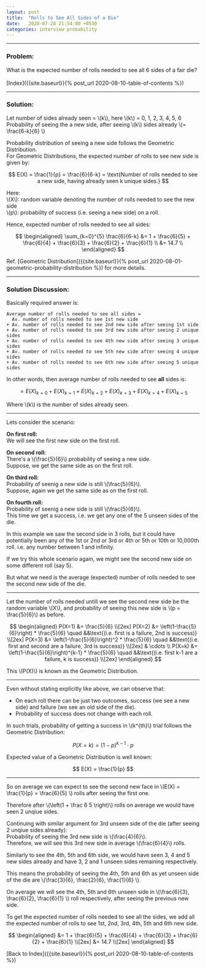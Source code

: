 ```yaml
---
layout: post
title:  "Rolls to See All Sides of a Die"
date:   2020-07-28 21:54:00 +0530
categories: interview probability
---
```

<hr/>

### Problem:

What is the expected number of rolls needed to see all 6 sides of a fair die? <br/> <br/>
[Index]({{site.baseurl}}{% post_url 2020-08-10-table-of-contents %}) <br/>

<hr/>

### Solution:
Let number of sides already seen = \\(k\\), here \\(k\\) = 0, 1, 2, 3, 4, 5, 6 <br/>
Probability of seeing the a new side, after seeing \\(k\\) sides already \\(= \frac{6-k}{6} \\) <br/>

Probability distribution of seeing a new side follows the Geometric Distribution. <br/>
For Geometric Distributions, the expected number of rolls to see new side is given by: <br/>

$$
E(X) = \frac{1}{p} = \frac{6}{6-k} = \text{Number of rolls needed to see a new side, having already seen k unique sides.}
$$

Here: <br/>
\\(X\\): random variable denoting the number of rolls needed to see the new side <br/>
\\(p\\): probability of success (i.e. seeing a new side) on a roll.

Hence, expected number of rolls needed to see all sides:

$$
\begin{aligned}
\sum_{k=0}^{5} \frac{6}{6-k} &= 1 + \frac{6}{5} + \frac{6}{4} + \frac{6}{3} + \frac{6}{2} + \frac{6}{1} \\
&= 14.7 \\
\end{aligned}
$$

Ref. [Geometric Distribution]({{site.baseurl}}{% post_url 2020-08-01-geometric-probability-distribution %}) for more details.

<hr/>

### Solution Discussion:

Basically required answer is:
```
Average number of rolls needed to see all sides = 
  Av. number of rolls needed to see 1st new side
+ Av. number of rolls needed to see 2nd new side after seeing 1st side
+ Av. number of rolls needed to see 3rd new side after seeing 2 unique sides
+ Av. number of rolls needed to see 4th new side after seeing 3 unique sides
+ Av. number of rolls needed to see 5th new side after seeing 4 unique sides
+ Av. number of rolls needed to see 6th new side after seeing 5 unique sides
```
In other words, then average number of rolls needed to see **all** sides is:

$$
= E(X)_{k=0} + E(X)_{k=1} + E(X)_{k=2} + E(X)_{k=3} + E(X)_{k=4} + E(X)_{k=5}
$$

Where \\(k\\) is the number of sides already seen.

<hr/>

Lets consider the scenario:

**On first roll:** <br/>
We will see the first new side on the first roll. <br/>

**On second roll:** <br/>
There's a \\(\frac{5}{6}\\) probability of seeing a new side. <br/>
Suppose, we get the same side as on the first roll. <br/>

**On third roll:** <br/>
Probability of seenig a new side is still \\(\frac{5}{6}\\). <br/>
Suppose, again we get the same side as on the first roll. <br/>

**On fourth roll:** <br/>
Probability of seenig a new side is still \\(\frac{5}{6}\\). <br/>
This time we get a success, i.e. we get any one of the 5 unseen sides of the die. <br/>

In this example we saw the second side in 3 rolls, but it could have potentially been any of the 1st or 2nd or 3rd or 4th or 5th or 10th or 10,000th roll. i.e. any number between 1 and infinity. <br/>

If we try this whole scenario again, we might see the second new side on some different roll (say 5). <br/>

But what we need is the average (expected) number of rolls needed to see the second new side of the die. <br/>

<hr/>

Let the number of rolls needed untill we see the second new side be the random variable \\(X\\), and probability of seeing this new side is \\(p = \frac{5}{6}\\) as before. <br/>

$$
\begin{aligned}
P(X=1) &= \frac{5}{6} \\[2ex]
P(X=2) &= \left(1-\frac{5}{6}\right) * \frac{5}{6} \quad &&\text{(i.e. first is a failure, 2nd is success)} \\[2ex]
P(X=3) &= \left(1-\frac{5}{6}\right)^2 * \frac{5}{6} \quad &&\text{(i.e. first and second are a failure, 3rd is success)} \\[2ex]
& \cdots \\
P(X=k) &= \left(1-\frac{5}{6}\right)^{k-1} * \frac{5}{6} \quad &&\text{(i.e. first k-1 are a failure, k is success)} \\[2ex]
\end{aligned}
$$

This \\(P(X)\\) is known as the Geometric Distribution.

<hr/>

Even without stating explicitly like above, we can observe that:
- On each roll there can be just two outcomes, success (we see a new side) and failure (we see an old side of the die).
- Probability of success does not change with each roll.

In such trials, probability of getting a success in \\(k^{th}\\) trial follows the Geometric Distribution:

$$
P(X=k) = (1-p)^{k-1} \cdot p
$$

Expected value of a Geometric Distribution is well known:

$$ E(X) = \frac{1}{p} $$

<hr/>

So on average we can expect to see the second new face in \\(E(X) = \frac{1}{p} = \frac{6}{5} \\) rolls after seeing the first one.

Therefore after \\(\left(1 + \frac 6 5 \right)\\) rolls on average we would have seen 2 unqiue sides.

Continuing with similar argument for 3rd unseen side of the die (after seeing 2 unqiue sides already): <br/>
Probability of seeing the 3rd new side is \\(\frac{4}{6}\\). <br/>
Therefore, we will see this 3rd new side in average \\(\frac{6}{4}\\) rolls. <br/>

Similarly to see the 4th, 5th and 6th side, we would have seen 3, 4 and 5 new sides already and have 3, 2 and 1 unseen sides remaining respectively. <br/>

This means the probability of seeing the 4th, 5th and 6th as yet unseen side of the die are \\(\frac{3}{6}, \frac{2}{6}, \frac{1}{6} \\). <br/>

On average we will see the 4th, 5th and 6th unseen side in \\(\frac{6}{3}, \frac{6}{2}, \frac{6}{1} \\) roll respectively, after seeing the previous new side. <br/>

To get the expected number of rolls needed to see all the sides, we add all the expected number of rolls to see 1st, 2nd, 3rd, 4th, 5th and 6th new side.

$$
\begin{aligned}
&= 1 + \frac{6}{5} + \frac{6}{4} + \frac{6}{3} + \frac{6}{2} + \frac{6}{1} \\[2ex]
&= 14.7 \\[2ex]
\end{aligned}
$$

[Back to Index]({{site.baseurl}}{% post_url 2020-08-10-table-of-contents %})

